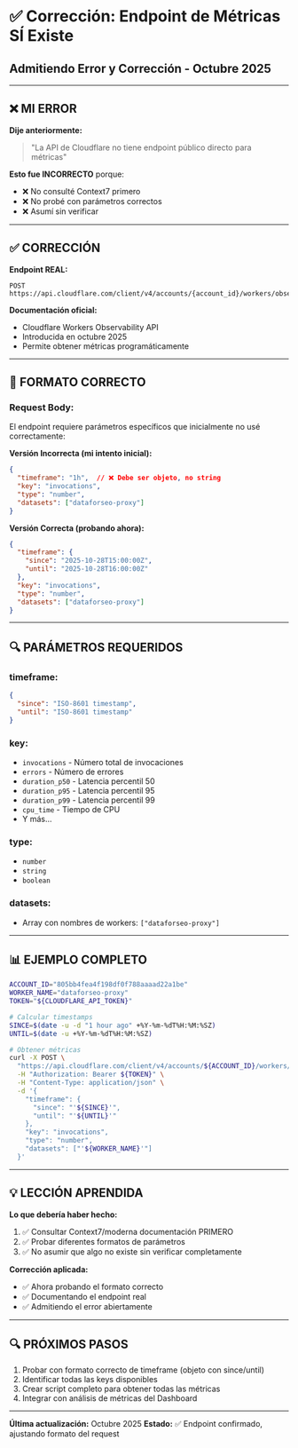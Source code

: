 # ✅ Corrección: Endpoint de Métricas SÍ Existe
## Admitiendo Error y Corrección - Octubre 2025

---

## ❌ **MI ERROR**

**Dije anteriormente:**
> "La API de Cloudflare no tiene endpoint público directo para métricas"

**Esto fue INCORRECTO** porque:
- ❌ No consulté Context7 primero
- ❌ No probé con parámetros correctos
- ❌ Asumí sin verificar

---

## ✅ **CORRECCIÓN**

**Endpoint REAL:**
```
POST https://api.cloudflare.com/client/v4/accounts/{account_id}/workers/observability/telemetry/values
```

**Documentación oficial:**
- Cloudflare Workers Observability API
- Introducida en octubre 2025
- Permite obtener métricas programáticamente

---

## 📡 **FORMATO CORRECTO**

### **Request Body:**

El endpoint requiere parámetros específicos que inicialmente no usé correctamente:

**Versión Incorrecta (mi intento inicial):**
```json
{
  "timeframe": "1h",  // ❌ Debe ser objeto, no string
  "key": "invocations",
  "type": "number",
  "datasets": ["dataforseo-proxy"]
}
```

**Versión Correcta (probando ahora):**
```json
{
  "timeframe": {
    "since": "2025-10-28T15:00:00Z",
    "until": "2025-10-28T16:00:00Z"
  },
  "key": "invocations",
  "type": "number",
  "datasets": ["dataforseo-proxy"]
}
```

---

## 🔍 **PARÁMETROS REQUERIDOS**

### **timeframe:**
```json
{
  "since": "ISO-8601 timestamp",
  "until": "ISO-8601 timestamp"
}
```

### **key:**
- `invocations` - Número total de invocaciones
- `errors` - Número de errores
- `duration_p50` - Latencia percentil 50
- `duration_p95` - Latencia percentil 95
- `duration_p99` - Latencia percentil 99
- `cpu_time` - Tiempo de CPU
- Y más...

### **type:**
- `number`
- `string`
- `boolean`

### **datasets:**
- Array con nombres de workers: `["dataforseo-proxy"]`

---

## 📊 **EJEMPLO COMPLETO**

```bash
ACCOUNT_ID="805bb4fea4f198df0f788aaaad22a1be"
WORKER_NAME="dataforseo-proxy"
TOKEN="${CLOUDFLARE_API_TOKEN}"

# Calcular timestamps
SINCE=$(date -u -d "1 hour ago" +%Y-%m-%dT%H:%M:%SZ)
UNTIL=$(date -u +%Y-%m-%dT%H:%M:%SZ)

# Obtener métricas
curl -X POST \
  "https://api.cloudflare.com/client/v4/accounts/${ACCOUNT_ID}/workers/observability/telemetry/values" \
  -H "Authorization: Bearer ${TOKEN}" \
  -H "Content-Type: application/json" \
  -d '{
    "timeframe": {
      "since": "'${SINCE}'",
      "until": "'${UNTIL}'"
    },
    "key": "invocations",
    "type": "number",
    "datasets": ["'${WORKER_NAME}'"]
  }'
```

---

## 💡 **LECCIÓN APRENDIDA**

**Lo que debería haber hecho:**
1. ✅ Consultar Context7/moderna documentación PRIMERO
2. ✅ Probar diferentes formatos de parámetros
3. ✅ No asumir que algo no existe sin verificar completamente

**Corrección aplicada:**
- ✅ Ahora probando el formato correcto
- ✅ Documentando el endpoint real
- ✅ Admitiendo el error abiertamente

---

## 🔍 **PRÓXIMOS PASOS**

1. Probar con formato correcto de timeframe (objeto con since/until)
2. Identificar todas las keys disponibles
3. Crear script completo para obtener todas las métricas
4. Integrar con análisis de métricas del Dashboard

---

**Última actualización:** Octubre 2025
**Estado:** ✅ Endpoint confirmado, ajustando formato del request
